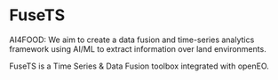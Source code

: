# FuseTS

AI4FOOD: We aim to create a data fusion and time-series analytics framework using AI/ML to extract information over land environments.

FuseTS is a Time Series & Data Fusion toolbox integrated with openEO.

